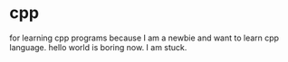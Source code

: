 # cpp
for learning cpp programs
because I am a newbie and want to learn cpp language.
hello world is boring now.
I am stuck.
